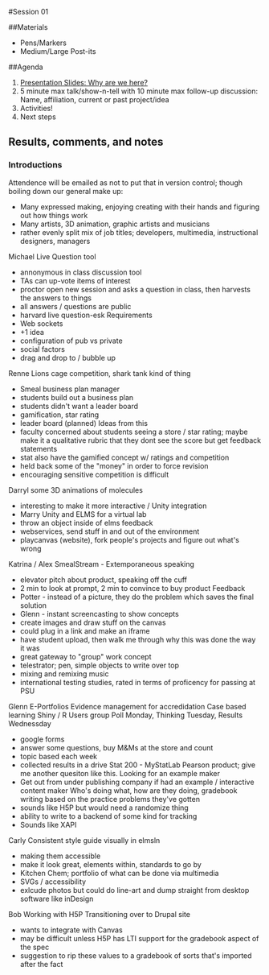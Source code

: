 #Session 01

##Materials
- Pens/Markers
- Medium/Large Post-its

##Agenda

1. [Presentation Slides: Why are we here?](https://docs.google.com/presentation/d/1u6l3vvixphc4ORiZe5Ct0wWKfKmTHEAGFdPiBEv2BOY/edit?usp=sharing)
2. 5 minute max talk/show-n-tell with 10 minute max follow-up discussion: Name, affiliation, current or past project/idea
3. Activities!
4. Next steps

## Results, comments, and notes
### Introductions
Attendence will be emailed as not to put that in version control; though boiling down our general make up:
- Many expressed making, enjoying creating with their hands and figuring out how things work
- Many artists, 3D animation, graphic artists and musicians
- rather evenly split mix of job titles; developers, multimedia, instructional designers, managers

Michael
Live Question tool
- annonymous in class discussion tool
- TAs can up-vote items of interest
- proctor open new session and asks a question in class, then harvests the answers to things
- all answers / questions are public
- harvard live question-esk
Requirements
- Web sockets
- +1 idea
- configuration of pub vs private
- social factors
- drag and drop to / bubble up

Renne
Lions cage competition, shark tank kind of thing
- Smeal business plan manager
- students build out a business plan
- students didn't want a leader board
- gamification, star rating
- leader board (planned)
Ideas from this
- faculty concerned about students seeing a store / star rating; maybe make it a qualitative rubric that they dont see the score but get feedback statements
- stat also have the gamified concept w/ ratings and competition
- held back some of the "money" in order to force revision
- encouraging sensitive competition is difficult

Darryl
some 3D animations of molecules
- interesting to make it more interactive / Unity integration
- Marry Unity and ELMS for a virtual lab
- throw an object inside of elms
feedback
- webservices, send stuff in and out of the environment
- playcanvas (website), fork people's projects and figure out what's wrong

Katrina / Alex
SmealStream - Extemporaneous speaking
- elevator pitch about product, speaking off the cuff
- 2 min to look at prompt, 2 min to convince to buy product
Feedback
- Potter - instead of a picture, they do the problem which saves the final solution
- Glenn - instant screencasting to show concepts
- create images and draw stuff on the canvas
- could plug in a link and make an iframe
- have student upload, then walk me through why this was done the way it was
- great gateway to "group" work concept
- telestrator; pen, simple objects to write over top
- mixing and remixing music
- international testing studies, rated in terms of proficency for passing at PSU

Glenn
E-Portfolios
Evidence management for accredidation
Case based learning
Shiny / R Users group
Poll Monday, Thinking Tuesday, Results Wednessday
- google forms
- answer some questions, buy M&Ms at the store and count
- topic based each week
- collected results in a drive
Stat 200 - MyStatLab Pearson product; give me another quesiton like this. Looking for an example maker
- Get out from under publishing company if had an example / interactive content maker
Who's doing what, how are they doing, gradebook writing based on the practice problems they've gotten
- sounds like H5P but would need a randomize thing
- ability to write to a backend of some kind for tracking
- Sounds like XAPI

Carly
Consistent style guide visually in elmsln
- making them accessible
- make it look great, elements within, standards to go by
- Kitchen Chem; portfolio of what can be done via multimedia
- SVGs / accessibility
- exlcude photos but could do line-art and dump straight from desktop software like inDesign

Bob
Working with H5P Transitioning over to Drupal site
- wants to integrate with Canvas
- may be difficult unless H5P has LTI support for the gradebook aspect of the spec
- suggestion to rip these values to a gradebook of sorts that's imported after the fact
